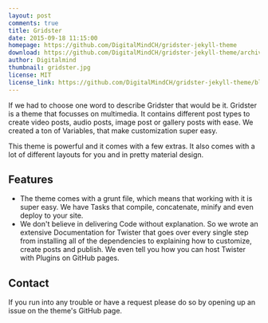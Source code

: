 ```yaml
---
layout: post
comments: true
title: Gridster
date: 2015-09-18 11:15:00
homepage: https://github.com/DigitalMindCH/gridster-jekyll-theme
download: https://github.com/DigitalMindCH/gridster-jekyll-theme/archive/master.zip
author: Digitalmind
thumbnail: gridster.jpg
license: MIT
license_link: https://github.com/DigitalMindCH/gridster-jekyll-theme/blob/master/LICENCE
---
```


If we had to choose one word to describe Gridster that would be it.
Gridster is a theme that focusses on multimedia. It contains different post types to create video posts, audio posts, image post or gallery posts with ease. We created a ton of Variables, that make customization super easy.

This theme is powerful and it comes with a few extras. It also comes with a lot of different layouts for you and in pretty material design.

## Features

* The theme comes with a grunt file, which means that working with it is super easy. We have Tasks that compile, concatenate, minify and even deploy to your site.
* We don't believe in delivering Code without explanation. So we wrote an extensive Documentation for Twister that goes over every single step from installing all of the dependencies to explaining how to customize, create posts and publish. We even tell you how you can host Twister with Plugins on GitHub pages.

## Contact

If you run into any trouble or have a request please do so by opening up an issue on the theme's GitHub page.
